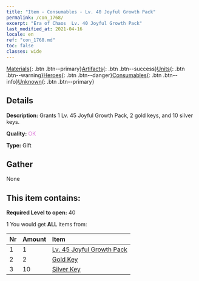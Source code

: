 ```yaml
---
title: "Item - Consumables - Lv. 40 Joyful Growth Pack"
permalink: /con_1768/
excerpt: "Era of Chaos  Lv. 40 Joyful Growth Pack"
last_modified_at: 2021-04-16
locale: en
ref: "con_1768.md"
toc: false
classes: wide
---
```

 [Materials](/Items/){: .btn .btn--primary}[Artifacts](/Items/Artifacts/){: .btn .btn--success}[Units](/Items/Units/){: .btn .btn--warning}[Heroes](/Items/Heroes/){: .btn .btn--danger}[Consumables](/Items/Consumables/){: .btn .btn--info}[Unknown](/Items/Unknown/){: .btn .btn--primary}

## Details
 **Description:** Grants 1 Lv. 45 Joyful Growth Pack, 2 gold keys, and 10 silver keys.

 **Quality:** <span style="color: #DA70D6">OK</span>

 **Type:** Gift

## Gather

  None

## This item contains:

 **Required Level to open:** 40

 1 You would get **ALL** items  from:

  | Nr | Amount |     Item    |
  |:---|:-------|:------------|
  | 1 | 1 | [Lv. 45 Joyful Growth Pack](/Items/con_1769/) |  | 
  | 2 | 2 | [Gold Key](/Items/con_783/) |  | 
  | 3 | 10 | [Silver Key](/Items/con_693/) |  | 
